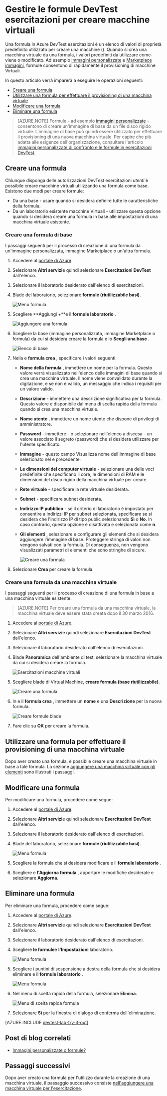 <properties
    pageTitle="Gestire le formule in Azure DevTest esercitazioni per creare macchine virtuali | Microsoft Azure"
    description="Informazioni su come creare, aggiornare e rimuovere le formule di Azure DevTest esercitazioni e consente di creare nuove macchine virtuali."
    services="devtest-lab,virtual-machines"
    documentationCenter="na"
    authors="tomarcher"
    manager="douge"
    editor=""/>

<tags
    ms.service="devtest-lab"
    ms.workload="na"
    ms.tgt_pltfrm="na"
    ms.devlang="na"
    ms.topic="article"
    ms.date="08/30/2016"
    ms.author="tarcher"/>

# <a name="manage-devtest-labs-formulas-to-create-vms"></a>Gestire le formule DevTest esercitazioni per creare macchine virtuali

Una formula in Azure DevTest esercitazioni è un elenco di valori di proprietà predefinito utilizzato per creare una macchine (). Quando si crea una macchina virtuale da una formula, i valori predefiniti da utilizzare come-viene o modificato. Ad esempio [immagini personalizzate](./devtest-lab-create-template.md) e [Marketplace immagini](./devtest-lab-configure-marketplace-images.md), formule consentono di rapidamente il provisioning di macchine Virtuali.  

In questo articolo verrà imparerà a eseguire le operazioni seguenti:

- [Creare una formula](#create-a-formula)
- [Utilizzare una formula per effettuare il provisioning di una macchina virtuale](#use-a-formula-to-provision-a-vm)
- [Modificare una formula](#modify-a-formula)
- [Eliminare una formula](#delete-a-formula)

> [AZURE.NOTE] Formule - ad esempio [immagini personalizzate](./devtest-lab-create-template.md) - consentono di creare un'immagine di base da un file disco rigido virtuale. L'immagine di base può quindi essere utilizzato per effettuare il provisioning di una nuova macchina virtuale. Per capire che più adatta alle esigenze dell'organizzazione, consultare l'articolo [immagini personalizzate di confronto e le formule in esercitazioni DevTest](./devtest-lab-comparing-vm-base-image-types.md).

## <a name="create-a-formula"></a>Creare una formula
Chiunque disponga delle autorizzazioni DevTest esercitazioni *utenti* è possibile creare macchine virtuali utilizzando una formula come base. Esistono due modi per creare formule: 

- Da una base - usare quando si desidera definire tutte le caratteristiche della formula.
- Da un laboratorio esistente macchine Virtuali - utilizzare questa opzione quando si desidera creare una formula in base alle impostazioni di una macchina virtuale esistente.

### <a name="create-a-formula-from-a-base"></a>Creare una formula di base
I passaggi seguenti per il processo di creazione di una formula da un'immagine personalizzata, immagine Marketplace o un'altra formula.

1. Accedere al [portale di Azure](http://go.microsoft.com/fwlink/p/?LinkID=525040).

1. Selezionare **Altri servizi**e quindi selezionare **Esercitazioni DevTest** dall'elenco.

1. Selezionare il laboratorio desiderato dall'elenco di esercitazioni.  

1. Blade del laboratorio, selezionare **formule (riutilizzabile basi)**.

    ![Menu formula](./media/devtest-lab-manage-formulas/lab-settings-formulas.png)

1. Scegliere **Aggiungi +**e il **formule laboratorio** .

    ![Aggiungere una formula](./media/devtest-lab-manage-formulas/add-formula.png)

1. Scegliere la base (immagine personalizzata, immagine Marketplace o formula) da cui si desidera creare la formula e lo **Scegli una base** .

    ![Elenco di base](./media/devtest-lab-manage-formulas/base-list.png)

1. Nella e **formula crea** , specificare i valori seguenti:

    - **Nome della formula** , immettere un nome per la formula. Questo valore verrà visualizzato nell'elenco delle immagini di base quando si crea una macchina virtuale. Il nome viene convalidato durante la digitazione, e se non è valido, un messaggio che indica i requisiti per un valore valido.
    - **Descrizione** - immettere una descrizione significativa per la formula. Questo valore è disponibile dal menu di scelta rapida della formula quando si crea una macchina virtuale.
    - **Nome utente** , immettere un nome utente che dispone di privilegi di amministratore.
    - **Password** - immettere - o selezionare nell'elenco a discesa - un valore associato il segreto (password) che si desidera utilizzare per l'utente specificato.  
    - **Immagine** - questo campo Visualizza nome dell'immagine di base selezionato nel e precedente. 
    - **Le dimensioni del computer virtuale** - selezionare una delle voci predefinite che specificano il core, le dimensioni di RAM e le dimensioni del disco rigido della macchina virtuale per creare.
    - **Rete virtuale** - specificare la rete virtuale desiderata.
    - **Subnet** - specificare subnet desiderata.
    - **Indirizzo IP pubblico** - se il criterio di laboratorio è impostato per consentire a indirizzi IP per subnet selezionata, specificare se si desidera che l'indirizzo IP di tipo public selezionando **Sì** o **No**. In caso contrario, questa opzione è disattivata e selezionata come **n**.
    - **Gli elementi** , selezionare e configurare gli elementi che si desidera aggiungere l'immagine di base. Proteggere stringa di valori non vengono salvati con la formula. Di conseguenza, non vengono visualizzati parametri di elementi che sono stringhe di sicure. 

        ![Creare una formula](./media/devtest-lab-manage-formulas/create-formula.png)

1. Selezionare **Crea** per creare la formula.

### <a name="create-a-formula-from-a-vm"></a>Creare una formula da una macchina virtuale
I passaggi seguenti per il processo di creazione di una formula in base a una macchina virtuale esistente. 

> [AZURE.NOTE] Per creare una formula da una macchina virtuale, la macchina virtuale deve essere stata creata dopo il 30 marzo 2016. 

1. Accedere al [portale di Azure](http://go.microsoft.com/fwlink/p/?LinkID=525040).

1. Selezionare **Altri servizi**e quindi selezionare **Esercitazioni DevTest** dall'elenco.

1. Selezionare il laboratorio desiderato dall'elenco di esercitazioni.  

1. Blade **Panoramica** dell'ambiente di test, selezionare la macchina virtuale da cui si desidera creare la formula.

    ![Esercitazioni macchine virtuali](./media/devtest-lab-manage-formulas/my-vms.png)

1. Scegliere blade di Virtual Machine, **creare formula (base riutilizzabile)**.

    ![Creare una formula](./media/devtest-lab-manage-formulas/create-formula-menu.png)

1. In e il **formula crea** , immettere un **nome** e una **Descrizione** per la nuova formula.

    ![Creare formule blade](./media/devtest-lab-manage-formulas/create-formula-blade.png)

1. Fare clic su **OK** per creare la formula.

## <a name="use-a-formula-to-provision-a-vm"></a>Utilizzare una formula per effettuare il provisioning di una macchina virtuale
Dopo aver creato una formula, è possibile creare una macchina virtuale in base a tale formula. La sezione [aggiungere una macchina virtuale con gli elementi](devtest-lab-add-vm-with-artifacts.md#add-a-vm-with-artifacts) sono illustrati i passaggi.

## <a name="modify-a-formula"></a>Modificare una formula
Per modificare una formula, procedere come segue:

1. Accedere al [portale di Azure](http://go.microsoft.com/fwlink/p/?LinkID=525040).

1. Selezionare **Altri servizi**e quindi selezionare **Esercitazioni DevTest** dall'elenco.

1. Selezionare il laboratorio desiderato dall'elenco di esercitazioni.  

1. Blade del laboratorio, selezionare **formule (riutilizzabile basi)**.

    ![Menu formula](./media/devtest-lab-manage-formulas/lab-settings-formulas.png)

1. Scegliere la formula che si desidera modificare e il **formule laboratorio** .

1. Scegliere e **l'Aggiorna formula** , apportare le modifiche desiderate e selezionare **Aggiorna**.

## <a name="delete-a-formula"></a>Eliminare una formula 
Per eliminare una formula, procedere come segue:

1. Accedere al [portale di Azure](http://go.microsoft.com/fwlink/p/?LinkID=525040).

1. Selezionare **Altri servizi**e quindi selezionare **Esercitazioni DevTest** dall'elenco.

1. Selezionare il laboratorio desiderato dall'elenco di esercitazioni.  

1. Scegliere **le formule**e **l'Impostazioni** laboratorio.

    ![Menu formula](./media/devtest-lab-manage-formulas/lab-settings-formulas.png)

1. Scegliere i puntini di sospensione a destra della formula che si desidera eliminare e il **formule laboratorio** .

    ![Menu formula](./media/devtest-lab-manage-formulas/lab-formulas-blade.png)

1. Nel menu di scelta rapida della formula, selezionare **Elimina**.

    ![Menu di scelta rapida formula](./media/devtest-lab-manage-formulas/formula-delete-context-menu.png)

1. Selezionare **Sì** per la finestra di dialogo di conferma dell'eliminazione.

[AZURE.INCLUDE [devtest-lab-try-it-out](../../includes/devtest-lab-try-it-out.md)]

## <a name="related-blog-posts"></a>Post di blog correlati

- [Immagini personalizzate o formule?](https://blogs.msdn.microsoft.com/devtestlab/2016/04/06/custom-images-or-formulas/)

## <a name="next-steps"></a>Passaggi successivi
Dopo aver creato una formula per l'utilizzo durante la creazione di una macchina virtuale, il passaggio successivo consiste [nell'aggiungere una macchina virtuale per l'esercitazione](./devtest-lab-add-vm-with-artifacts.md).